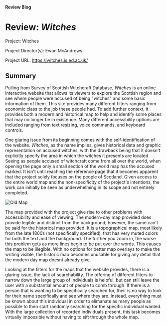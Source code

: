 #### Review Blog

# Review: *Witches*

Project: Witches

Project Director(s): Ewan McAndrews

Project URL: <https://witches.is.ed.ac.uk/>

## Summary

Pulling from Survey of Scottish Witchcraft Database, *Witches* is an online interactive website that allows its viewers to explore the Scottish region and see where people were accused of being "witches" and some basic information of them. This site provides many different filters ranging from economic class to the job these people had. To add further context, it provides both a modern and historical map to help and identify some places that may no longer be in existence. Many different accessibility options are included ranging from text resizing, voice commands, and keyboard controls.

One glaring issue from its beginning comes with the self-identification of the website. *Witches*, as the name implies, gives historical data and graphic representation on accused witches, with the drawback being that it doesn't explicitly specify the area in which the witches it presents are located. Seeing as people accused of witchcraft come from all over the world, when opening the page only a small section of the world map has the accused marked. It isn't until reaching the reference page that it becomes apparent that the project solely focuses on the people of Scotland. Given access to the entire world map and the non-specificity of the project's intentions, the work can initially be seen as underwhelming in its scope and not entirely completed. 

![Old Map](https://goldentoad12.github.io/matthew-freeman-CNU/main/images/22.png)

The map provided with the project give rise to other problems with accessibility and ease of viewing. The modern-day map provided does provide legible and distinct from the background; however, the same can't be said for the historical map provided. It is a topographical map, most likely from the late 1800s (not specifically specified), that has very muted colors for both the text and the background. The further you zoom in, the worse this problem gets as more lines begin to be put over the words. This causes the map to be illegible. With no options for better map overlays to make the writing visible, the historic map becomes unusable for giving any detail that the modern day map doesnt already give.

Looking at the filters for the maps that the website provides, there is a glaring issue, the lack of searchability. The offering of different filters to narrow down the large group of individuals is helpful, but can still leave the user with a substantial amount of people to comb through. If there is a person that is wanting to be specifically searched for, their is no way to look for their name specifically and see where they are. Instead, everything must be known about this individual in order to elimanate as many people as possible to then start randomly searching for the specific individual wanted. With the large collection of recorded individuals present, this task becomes virtually impossible without having to sift through the whole map.
